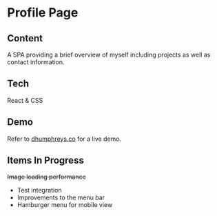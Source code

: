 # Profile Page

## Content
A SPA providing a brief overview of myself including projects as well as contact information.

## Tech
React & CSS

## Demo
Refer to [dhumphreys.co](http://www.dhumphreys.co) for a live demo.

## Items In Progress
~~Image loading performance~~
* Test integration
* Improvements to the menu bar
* Hamburger menu for mobile view
